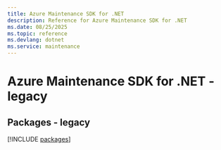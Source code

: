 ```yaml
---
title: Azure Maintenance SDK for .NET
description: Reference for Azure Maintenance SDK for .NET
ms.date: 08/25/2025
ms.topic: reference
ms.devlang: dotnet
ms.service: maintenance
---
```

# Azure Maintenance SDK for .NET - legacy
## Packages - legacy
[!INCLUDE [packages](maintenance-index.md)]